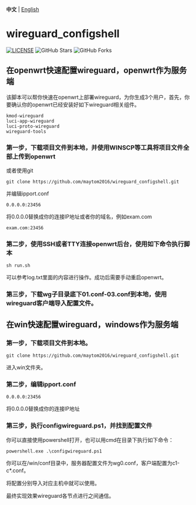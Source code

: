 **中文** | [English](https://github.com/maytom2016/wireguard_autoconfig/blob/main/EN_README%20.md)
# wireguard_configshell
[![LICENSE](https://img.shields.io/github/license/maytom2016/wireguard_autoconfig.svg?style=flat-square&label=LICENSE)](https://github.com/maytom2016/wireguard_autoconfig/blob/master/LICENSE)
![GitHub Stars](https://img.shields.io/github/stars/maytom2016/wireguard_autoconfig.svg?style=flat-square&label=Stars&logo=github)
![GitHub Forks](https://img.shields.io/github/forks/maytom2016/wireguard_autoconfig.svg?style=flat-square&label=Forks&logo=github)

## 在openwrt快速配置wireguard，openwrt作为服务端

该脚本可以帮你快速在openwrt上部署wireguard，为你生成3个用户，首先，你要确认你的openwrt已经安装好如下wireguard相关组件。
```
kmod-wireguard
luci-app-wireguard
luci-proto-wireguard
wireguard-tools
```
### 第一步，下载项目文件到本地，并使用WINSCP等工具将项目文件全部上传到openwrt

或者使用git

`git clone https://github.com/maytom2016/wireguard_configshell.git`

并编辑ipport.conf

`0.0.0.0:23456`

将0.0.0.0替换成你的连接IP地址或者你的域名，例如exam.com

`exam.com:23456`

### 第二步，使用SSH或者TTY连接openwrt后台，使用如下命令执行脚本

`sh run.sh`

可以参考log.txt里面的内容进行操作。成功后需要手动重启openwrt。

### 第三步，下载wg子目录底下01.conf-03.conf到本地，使用wireguard客户端导入配置文件。

## 在win快速配置wireguard，windows作为服务端

### 第一步，下载项目文件到本地。

`git clone https://github.com/maytom2016/wireguard_configshell.git`

进入win文件夹。

### 第二步，编辑ipport.conf

`0.0.0.0:23456`

将0.0.0.0替换成你的连接IP地址

### 第三步，执行configwireguard.ps1，并找到配置文件

你可以直接使用powershell打开，也可以用cmd在目录下执行如下命令：

`powershell.exe .\configwireguard.ps1`

你可以在/win/conf目录中，服务器配置文件为wg0.conf，客户端配置为c1-c*.conf。

将配置分别导入对应主机中就可以使用。

最终实现效果wireguard各节点进行之间通信。
